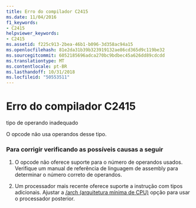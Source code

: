 ```yaml
---
title: Erro do compilador C2415
ms.date: 11/04/2016
f1_keywords:
- C2415
helpviewer_keywords:
- C2415
ms.assetid: f225c913-2bea-46b1-b096-3d358ac94a15
ms.openlocfilehash: 81e2da31b39b323919132ae86cd365d9c119be32
ms.sourcegitcommit: 6052185696adca270bc9bdbec45a626dd89cdcdd
ms.translationtype: MT
ms.contentlocale: pt-BR
ms.lasthandoff: 10/31/2018
ms.locfileid: "50553511"
---
```

# <a name="compiler-error-c2415"></a>Erro do compilador C2415

tipo de operando inadequado

O opcode não usa operandos desse tipo.

### <a name="to-fix-by-checking-the-following-possible-causes"></a>Para corrigir verificando as possíveis causas a seguir

1. O opcode não oferece suporte para o número de operandos usados. Verifique um manual de referência de linguagem de assembly para determinar o número correto de operandos.

1. Um processador mais recente oferece suporte a instrução com tipos adicionais. Ajustar a [/arch (arquitetura mínima de CPU)](../../build/reference/arch-minimum-cpu-architecture.md) opção para usar o processador posterior.